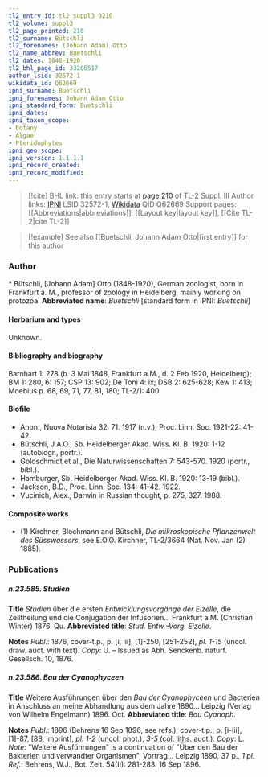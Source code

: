 ```yaml
---
tl2_entry_id: tl2_suppl3_0210
tl2_volume: suppl3
tl2_page_printed: 210
tl2_surname: Bütschli
tl2_forenames: (Johann Adam) Otto
tl2_name_abbrev: Buetschli
tl2_dates: 1848-1920
tl2_bhl_page_id: 33266517
author_lsid: 32572-1
wikidata_id: Q62669
ipni_surname: Buetschli
ipni_forenames: Johann Adam Otto
ipni_standard_form: Buetschli
ipni_dates: 
ipni_taxon_scope: 
- Botany
- Algae
- Pteridophytes
ipni_geo_scope: 
ipni_version: 1.1.1.1
ipni_record_created: 
ipni_record_modified:
---
```


> [!cite] BHL link: this entry starts at [page 210](https://www.biodiversitylibrary.org/page/33266517) of TL-2 Suppl. III
> Author links: [IPNI](https://www.ipni.org/a/32572-1) LSID 32572-1, [Wikidata](https://www.wikidata.org/wiki/Q62669) QID Q62669
> Support pages: [[Abbreviations|abbreviations]], [[Layout key|layout key]], [[Cite TL-2|cite TL-2]]

> [!example] See also [[Buetschli, Johann Adam Otto|first entry]] for this author

### Author

\* Bütschli, \[Johann Adam\] Otto (1848-1920), German zoologist, born in Frankfurt a. M., professor of zoology in Heidelberg, mainly working on protozoa. 
**Abbreviated name**: *Buetschli* \[standard form in IPNI: *Buetschli*\]

#### Herbarium and types

Unknown.

#### Bibliography and biography

Barnhart 1: 278 (b. 3 Mai 1848, Frankfurt a.M., d. 2 Feb 1920, Heidelberg); BM 1: 280, 6: 157; CSP 13: 902; De Toni 4: ix; DSB 2: 625-628; Kew 1: 413; Moebius p. 68, 69, 71, 77, 81, 180; TL-2/1: 400.

#### Biofile

- Anon., Nuova Notarisia 32: 71. 1917 (n.v.); Proc. Linn. Soc. 1921-22: 41-42.
- Bütschli, J.A.O., Sb. Heidelberger Akad. Wiss. Kl. B. 1920: 1-12 (autobiogr., portr.).
- Goldschmidt et al., Die Naturwissenschaften 7: 543-570. 1920 (portr., bibl.).
- Hamburger, Sb. Heidelberger Akad. Wiss. Kl. B. 1920: 13-19 (bibl.).
- Jackson, B.D., Proc. Linn. Soc. 134: 41-42. 1922.
- Vucinich, Alex., Darwin in Russian thought, p. 275, 327. 1988.

#### Composite works

- (1) Kirchner, Blochmann and Bütschli, *Die mikroskopische Pflanzenwelt des Süsswassers*, see E.O.O. Kirchner, TL-2/3664 (Nat. Nov. Jan (2) 1885).

### Publications

##### n.23.585. Studien

**Title**
*Studien* über die ersten *Entwicklungsvorgänge der Eizelle*, die Zelltheilung und die Conjugation der Infusorien... Frankfurt a.M. (Christian Winter) 1876. Qu.
**Abbreviated title**: *Stud. Entw.-Vorg. Eizelle*.

**Notes**
*Publ*.: 1876, cover-t.p., p. \[i, iii\], \[1\]-250, \[251-252\], *pl. 1-15* (uncol. draw. auct. with text).
*Copy*: U. – Issued as Abh. Senckenb. naturf. Gesellsch. 10, 1876.

##### n.23.586. Bau der Cyanophyceen

**Title**
Weitere Ausführungen über den *Bau der Cyanophyceen* und Bacterien in Anschluss an meine Abhandlung aus dem Jahre 1890... Leipzig (Verlag von Wilhelm Engelmann) 1896. Oct.
**Abbreviated title**: *Bau Cyanoph.*

**Notes**
*Publ*.: 1896 (Behrens 16 Sep 1896, see refs.), cover-t.p., p. \[i-iii\], \[1\]-87, \[88, imprint\], *pl. 1-2* (uncol. phot.), *3-5* (col. liths. auct.). *Copy*: L.
*Note*: "Weitere Ausführungen" is a continuation of "Über den Bau der Bakterien und verwandter Organismen", Vortrag... Leipzig 1890, 37 p., *1 pl.
Ref.*: Behrens, W.J., Bot. Zeit. 54(II): 281-283. 16 Sep 1896.

